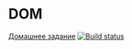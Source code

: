 DOM
===========

[Домашнее задание](https://bob0kaaa.github.io/ahj-homeworks-dom.1/) [![Build status](https://ci.appveyor.com/api/projects/status/gronx2l9likf4gw3/branch/master?svg=true)](https://ci.appveyor.com/project/bob0kaaa/ahj-homeworks-dom-1/branch/master)
